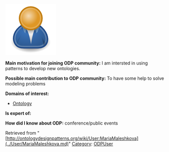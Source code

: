 [![Image:ODPUser.png](../images/a/a6/ODPUser.png)](../Image/ODPUser.png.md "Image:ODPUser.png")




  





__Main motivation for joining ODP community:__ I am intersted in using patterns to develop new ontologies.


__Possible main contribution to ODP community:__ To have some help to solve modeling problems


__Domains of interest:__



* [Ontology](../Community/Ontology-based_models.md "Community:Ontology")


__Is expert of:__


  

__How did I know about ODP:__ conference/public events






Retrieved from "[http://ontologydesignpatterns.org/wiki/User:MariaMaleshkova](../User/MariaMaleshkova.md)"
 [Category](http://ontologydesignpatterns.org/wiki/Special:Categories "Special:Categories"): [ODPUser](../Category/ODPUser.md "Category:ODPUser")